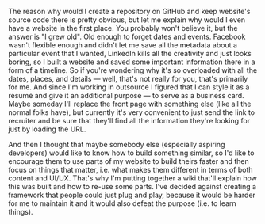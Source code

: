 The reason why would I create a repository on GitHub and keep website's source code there is pretty obvious, but let me explain why would I even have a website in the first place. You probably won't believe it, but the answer is "I grew old". Old enough to forget dates and events. Facebook wasn't flexible enough and didn't let me save all the metadata about a particular event that I wanted, LinkedIn kills all the creativity and just looks boring, so I built a website and saved some important information there in a form of a timeline. So if you're wondering why it's so overloaded with all the dates, places, and details — well, that's not really for you, that's primarily for me. And since I'm working in outsource I figured that I can style it as a résumé and give it an additional purpose — to serve as a business card. Maybe someday I'll replace the front page with something else (like all the normal folks have), but currently it's very convenient to just send the link to recruiter and be sure that they'll find all the information they're looking for just by loading the URL.

And then I thought that maybe somebody else (especially aspiring developers) would like to know how to build something similar, so I'd like to encourage them to use parts of my website to build theirs faster and then focus on things that matter, i.e. what makes them different in terms of both content and UI/UX. That's why I'm putting together a wiki that'll explain how this was built and how to re-use some parts. I've decided against creating a framework that people could just plug and play, because it would be harder for me to maintain it and it would also defeat the purpose (i.e. to learn things).


